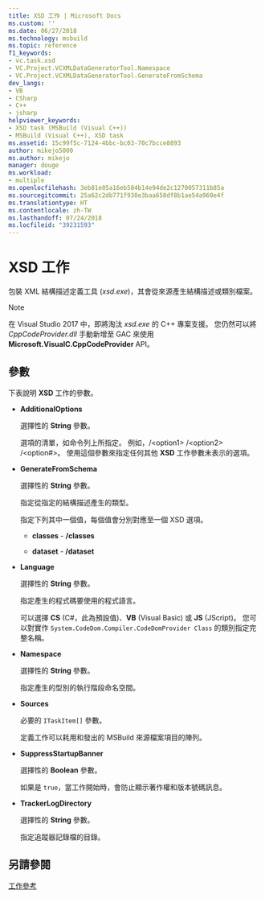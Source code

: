 ```yaml
---
title: XSD 工作 | Microsoft Docs
ms.custom: ''
ms.date: 06/27/2018
ms.technology: msbuild
ms.topic: reference
f1_keywords:
- vc.task.xsd
- VC.Project.VCXMLDataGeneratorTool.Namespace
- VC.Project.VCXMLDataGeneratorTool.GenerateFromSchema
dev_langs:
- VB
- CSharp
- C++
- jsharp
helpviewer_keywords:
- XSD task (MSBuild (Visual C++))
- MSBuild (Visual C++), XSD task
ms.assetid: 15c99f5c-7124-4bbc-bc03-70c7bcce8893
author: mikejo5000
ms.author: mikejo
manager: douge
ms.workload:
- multiple
ms.openlocfilehash: 3eb81e05a16eb504b14e94de2c1270057311b85a
ms.sourcegitcommit: 25a62c2db771f938e3baa658df8b1ae54a960e4f
ms.translationtype: HT
ms.contentlocale: zh-TW
ms.lasthandoff: 07/24/2018
ms.locfileid: "39231593"
---
```

# <a name="xsd-task"></a>XSD 工作
包裝 XML 結構描述定義工具 (*xsd.exe*)，其會從來源產生結構描述或類別檔案。  

> [!NOTE]
> 在 Visual Studio 2017 中，即將淘汰 *xsd.exe* 的 C++ 專案支援。 您仍然可以將 *CppCodeProvider.dll* 手動新增至 GAC 來使用**Microsoft.VisualC.CppCodeProvider** API。 
  
## <a name="parameters"></a>參數  
 下表說明 **XSD** 工作的參數。  
  
-   **AdditionalOptions**  
  
     選擇性的 **String** 參數。  
  
     選項的清單，如命令列上所指定。 例如，/\<option1> /\<option2> /\<option#>。 使用這個參數來指定任何其他 **XSD** 工作參數未表示的選項。  
  
-   **GenerateFromSchema**  
  
     選擇性的 **String** 參數。  
  
     指定從指定的結構描述產生的類型。  
  
     指定下列其中一個值，每個值會分別對應至一個 XSD 選項。  
  
    -   **classes** - **/classes**  
  
    -   **dataset** - **/dataset**  
  
-   **Language**  
  
     選擇性的 **String** 參數。  
  
     指定產生的程式碼要使用的程式語言。  
  
     可以選擇 **CS** (C#，此為預設值)、**VB** (Visual Basic) 或 **JS** (JScript)。 您可以對實作 `System.CodeDom.Compiler.CodeDomProvider Class` 的類別指定完整名稱。  
  
-   **Namespace**  
  
     選擇性的 **String** 參數。  
  
     指定產生的型別的執行階段命名空間。  
  
-   **Sources**  
  
     必要的 `ITaskItem[]` 參數。  
  
     定義工作可以耗用和發出的 MSBuild 來源檔案項目的陣列。  
  
-   **SuppressStartupBanner**  
  
     選擇性的 **Boolean** 參數。  
  
     如果是 `true`，當工作開始時，會防止顯示著作權和版本號碼訊息。  
  
-   **TrackerLogDirectory**  
  
     選擇性的 **String** 參數。  
  
     指定追蹤器記錄檔的目錄。  
  
## <a name="see-also"></a>另請參閱  
 [工作參考](../msbuild/msbuild-task-reference.md)